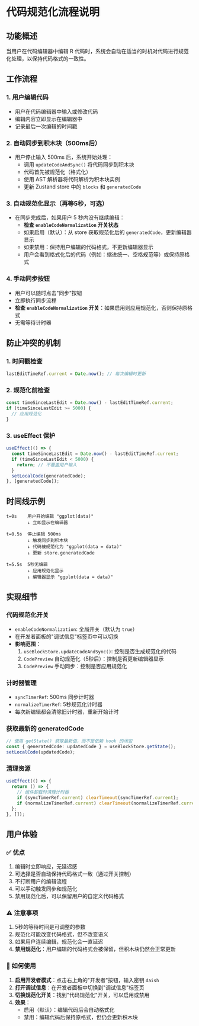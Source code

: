 # 代码规范化流程说明

## 功能概述
当用户在代码编辑器中编辑 R 代码时，系统会自动在适当的时机对代码进行规范化处理，以保持代码格式的一致性。

## 工作流程

### 1. 用户编辑代码
- 用户在代码编辑器中输入或修改代码
- 编辑内容立即显示在编辑器中
- 记录最后一次编辑的时间戳

### 2. 自动同步到积木块（500ms后）
- 用户停止输入 500ms 后，系统开始处理：
  - 调用 `updateCodeAndSync()` 将代码同步到积木块
  - 代码首先被规范化（格式化）
  - 使用 AST 解析器将代码解析为积木块实例
  - 更新 Zustand store 中的 `blocks` 和 `generatedCode`

### 3. 自动规范化显示（再等5秒，可选）
- 在同步完成后，如果用户 5 秒内没有继续编辑：
  - **检查 `enableCodeNormalization` 开关状态**
  - 如果启用（默认）：从 store 获取规范化后的 `generatedCode`，更新编辑器显示
  - 如果禁用：保持用户编辑的代码格式，不更新编辑器显示
  - 用户会看到格式化后的代码（例如：缩进统一、空格规范等）或保持原格式

### 4. 手动同步按钮
- 用户可以随时点击"同步"按钮
- 立即执行同步流程
- **检查 `enableCodeNormalization` 开关**：如果启用则应用规范化，否则保持原格式
- 无需等待计时器

## 防止冲突的机制

### 1. 时间戳检查
```typescript
lastEditTimeRef.current = Date.now(); // 每次编辑时更新
```

### 2. 规范化前检查
```typescript
const timeSinceLastEdit = Date.now() - lastEditTimeRef.current;
if (timeSinceLastEdit >= 5000) {
  // 应用规范化
}
```

### 3. useEffect 保护
```typescript
useEffect(() => {
  const timeSinceLastEdit = Date.now() - lastEditTimeRef.current;
  if (timeSinceLastEdit < 5000) {
    return; // 不覆盖用户输入
  }
  setLocalCode(generatedCode);
}, [generatedCode]);
```

## 时间线示例

```
t=0s    用户开始编辑 "ggplot(data)"
        ↓ 立即显示在编辑器

t=0.5s  停止编辑 500ms
        ↓ 触发同步到积木块
        ↓ 代码被规范化为 "ggplot(data = data)"
        ↓ 更新 store.generatedCode

t=5.5s  5秒无编辑
        ↓ 应用规范化显示
        ↓ 编辑器显示 "ggplot(data = data)"
```

## 实现细节

### 代码规范化开关
- `enableCodeNormalization`: 全局开关（默认为 `true`）
- 在开发者面板的"调试信息"标签页中可以切换
- **影响范围**：
  1. `useBlockStore.updateCodeAndSync()`: 控制是否生成规范化的代码
  2. `CodePreview` 自动规范化（5秒后）：控制是否更新编辑器显示
  3. `CodePreview` 手动同步：控制是否应用规范化

### 计时器管理
- `syncTimerRef`: 500ms 同步计时器
- `normalizeTimerRef`: 5秒规范化计时器
- 每次新编辑都会清除旧计时器，重新开始计时

### 获取最新的 generatedCode
```typescript
// 使用 getState() 获取最新值，而不是依赖 hook 的闭包
const { generatedCode: updatedCode } = useBlockStore.getState();
setLocalCode(updatedCode);
```

### 清理资源
```typescript
useEffect(() => {
  return () => {
    // 组件卸载时清理计时器
    if (syncTimerRef.current) clearTimeout(syncTimerRef.current);
    if (normalizeTimerRef.current) clearTimeout(normalizeTimerRef.current);
  };
}, []);
```

## 用户体验

### ✅ 优点
1. 编辑时立即响应，无延迟感
2. 可选择是否自动保持代码格式一致（通过开关控制）
3. 不打断用户的编辑流程
4. 可以手动触发同步和规范化
5. 禁用规范化后，可以保留用户的自定义代码格式

### ⚠️ 注意事项
1. 5秒的等待时间是可调整的参数
2. 规范化可能改变代码格式，但不改变语义
3. 如果用户连续编辑，规范化会一直延迟
4. **禁用规范化**：用户编辑的代码格式会被保留，但积木块仍然会正常更新

### 🔧 如何使用
1. **启用开发者模式**：点击右上角的"开发者"按钮，输入密钥 `daish`
2. **打开调试信息**：在开发者面板中切换到"调试信息"标签页
3. **切换规范化开关**：找到"代码规范化"开关，可以启用或禁用
4. **效果**：
   - 启用（默认）：编辑代码后会自动格式化
   - 禁用：编辑代码后保持原格式，但仍会更新积木块

